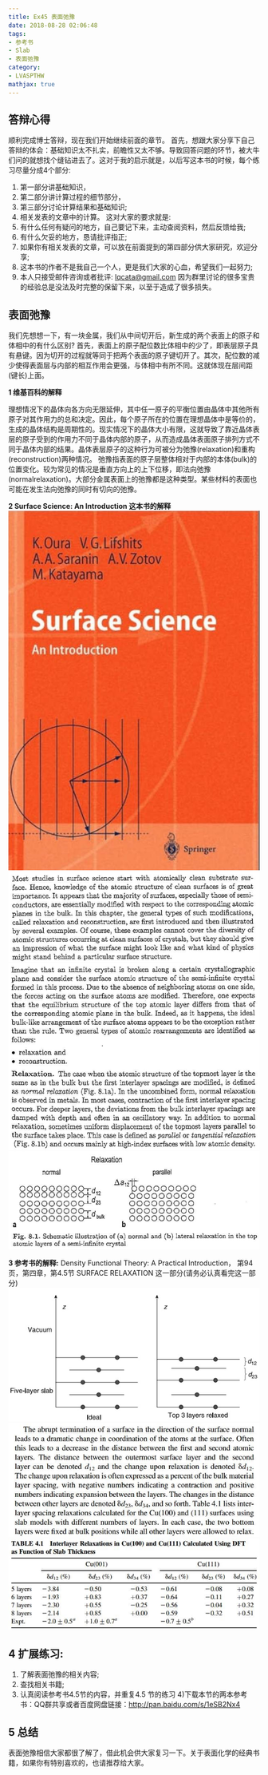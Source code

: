```yaml
---
title: Ex45 表面弛豫
date: 2018-08-28 02:06:48
tags: 
- 参考书
- Slab
- 表面弛豫
category:
- LVASPTHW
mathjax: true
---
```




## 答辩心得

顺利完成博士答辩，现在我们开始继续前面的章节。
首先，想跟大家分享下自己答辩的体会：基础知识太不扎实，前瞻性又太不够。导致回答问题的环节，被大牛们问的就想找个缝钻进去了。这对于我的启示就是，以后写这本书的时候，每个练习尽量分成4个部分:
1)  第一部分讲基础知识，
2)  第二部分讲计算过程的细节部分，
3) 第三部分讨论计算结果和基础知识;
4) 相关发表的文章中的计算。
这对大家的要求就是:
1)  有什么任何有疑问的地方，自己要记下来，主动查阅资料，然后反馈给我;
2)  有什么欠妥的地方，恳请批评指正;
3)  如果你有相关发表的文章，可以放在前面提到的第四部分供大家研究，欢迎分享;
4)  这本书的作者不是我自己一个人，更是我们大家的心血，希望我们一起努力;
5)  本人只接受邮件咨询或者批评: lqcata@gmail.com 因为群里讨论的很多宝贵的经验总是没法及时完整的保留下来，以至于造成了很多损失。

## 表面弛豫

我们先想想一下，有一块金属，我们从中间切开后，新生成的两个表面上的原子和体相中的有什么区别?
首先，表面上的原子配位数比体相中的少了，即表层原子具有悬键。因为切开的过程就等同于把两个表面的原子键切开了。其次，配位数的减少使得表面层与内部的相互作用会更强，与体相中有所不同。这就体现在层间距(键长)上面。

**1 维基百科的解释**

理想情况下的晶体向各方向无限延伸，其中任一原子的平衡位置由晶体中其他所有原子对其作用力的总和决定。因此，每个原子所在的位置在理想晶体中是等价的，生成的晶体结构是周期性的。现实情况下的晶体大小有限，这就导致了靠近晶体表层的原子受到的作用力不同于晶体内部的原子，从而造成晶体表面原子排列方式不同于晶体内部的结果。晶体表层原子的这种行为可被分为弛豫(relaxation)和重构(reconstruction)两种情况。
弛豫指表面的原子层整体相对于内部的本体(bulk)的位置变化。较为常见的情况是垂直方向上的上下位移，即法向弛豫(normalrelaxation)。大部分金属表面上的弛豫都是这种类型。某些材料的表面也可能在发生法向弛豫的同时有切向的弛豫。

**2 Surface Science: An Introduction 这本书的解释**
![](ex45/ex45-1.jpeg)
![](ex45/ex45-2.jpeg)
![](ex45/ex45-3.jpeg)
![](ex45/ex45-4.jpeg)

**3  参考书的解释:**
Density Functional Theory: A Practical Introduction， 第94页，第四章，第4.5节 SURFACE RELAXATION 这一部分(请务必认真看完这一部分)
![](ex45/ex45-5.jpeg)
![](ex45/ex45-6.jpeg)
![](ex45/ex45-7.jpeg)



## 4 扩展练习:

1)  了解表面弛豫的相关内容;
2)  查找相关书籍;
3)  认真阅读参考书4.5节的内容，并重复4.5 节的练习
4)下载本节的两本参考书：QQ群共享或者百度网盘链接：http://pan.baidu.com/s/1eSB2Nx4

## 5 总结

表面弛豫相信大家都很了解了，借此机会供大家复习一下。关于表面化学的经典书籍，如果你有特别喜欢的，也请推荐给大家。 
